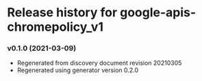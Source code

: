 # Release history for google-apis-chromepolicy_v1

### v0.1.0 (2021-03-09)

* Regenerated from discovery document revision 20210305
* Regenerated using generator version 0.2.0


